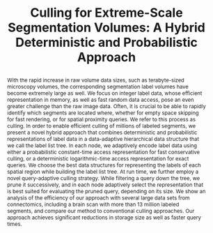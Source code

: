 ---
# this file is written in YAML http://docs.ansible.com/ansible/latest/YAMLSyntax.html
# all lines with a leading sharp are comments and will not be compiled
# longer blocks of text should start with a a leading > to escape all special characters

# URL handle for generated webpage
slug:       hybridculling

#specifies layout to be used for page generation (do not modify)
layout:     publication

#publication title
title:      >
   Culling for Extreme-Scale Segmentation Volumes: A Hybrid Deterministic and Probabilistic Approach
   
#include in selected publications on front page (optional, delete line if not applicable)
display:	selected

#list all publication authors in correct order (please check the spelling is identical to your personal page)
authors:
 - Johanna Beyer
 - Haneen Mohammed
 - Marco Agus
 - Ali K. Al-Awami
 - Hanspeter Pfister
 - Markus Hadwiger
 
#insert publication venue (displayed on publication page)
venue:      >
   IEEE Transactions on Visualization and Computer Graphics, Vol.25, No.1 (Proceedings IEEE Scientific Visualization 2018), to appear
   
#insert short venue (displayed in box in publication list)
shortvenue: >
   IEEE Scientific Visualization 2018

#specify publication year
year:       2019

#insert abstract of publication
abstract:   >
   With the rapid increase in raw volume data sizes, such as terabyte-sized microscopy volumes, the corresponding segmentation label volumes have become extremely large as well. We focus on integer label data, whose efficient representation in memory, as well as fast random data access, pose an even greater challenge than the raw image data. Often, it is crucial to be able to rapidly identify which segments are located where, whether for empty space skipping for fast rendering, or for spatial proximity queries. We refer to this process as culling. In order to enable efficient culling of millions of labeled segments, we present a novel hybrid approach that combines deterministic and probabilistic representations of label data in a data-adaptive hierarchical data structure that we call the label list tree. In each node, we adaptively encode label data using either a probabilistic constant-time access representation for fast conservative culling, or a deterministic logarithmic-time access representation for exact queries. We choose the best data structures for representing the labels of each spatial region while building the label list tree. At run time, we further employ a novel query-adaptive culling strategy. While filtering a query down the tree, we prune it successively, and in each node adaptively select the representation that is best suited for evaluating the pruned query, depending on its size. We show an analysis of the efficiency of our approach with several large data sets from connectomics, including a brain scan with more than 13 million labeled segments, and compare our method to conventional culling approaches. Our approach achieves significant reductions in storage size as well as faster query times.
   
#link to hi-res teaser image of publication (please make sure the image is wide, e.g. aspect ratio between 4:2 and 4:1)
teaser:     './publications/2018_beyer_hybridculling.jpg'
   
#link to smaller thumbnail image of publication (please make sure the aspect ratio is 3:2, suggested size is 150x100px)
thumbnail:  './publications/2018_beyer_thumbnail.png'

#link to publication video (optional): you can either upload the video to our website (insert local link) or host it on youtube or vimeo (in this case insert the youtube/vimeo link)
video:      './publications/2018_beyer_hybridculling.mp4'

#link to talk video (optional): you can either upload the video to our website (insert local link) or host it on youtube or vimeo (in this case insert the youtube/vimeo link)
talk:       'https://vimeo.com/303253176'

#link to publication pdf (optional)
pdf:        './publications/2018_beyer_hybridculling.pdf'

#insert citation. please format citation by inserting <br> at line breaks, &nbsp;&nbsp; will insert a tab character to prettify the citation
citation:   >
  @article{Beyer2019HybridCulling,<br>
   &nbsp;&nbsp;title = {Culling for Extreme-Scale Segmentation Volumes: A Hybrid Deterministic and Probabilistic Approach},<br>
   &nbsp;&nbsp;author = {Beyer, Johanna and Mohammed, Haneen and Agus, Marco and Al-Awami, Ali K. and Pfister, Hanspeter and Hadwiger, Markus},<br>
   &nbsp;&nbsp;journal = {IEEE Transactions on Visualization and Computer Graphics (Proceedings IEEE Scientific Visualization 2018)},<br>
   &nbsp;&nbsp;year = {2019}<br>
   &nbsp;&nbsp;volume = {25},<br>
   &nbsp;&nbsp;number = {1},<br>
   &nbsp;&nbsp;pages = {1132-1141}<br>
  }

#insert links to additional material for the publication (optional)
#links need a title, a URL and a type (this defines the link icon) which can be one of the following values: code, archive, files, slides or text (this is the default icon)
links: 
 - title: Supplementary Evaluation
   type:  pdf
   url:   './publications/2018_beyer_hybridculling_supplementary.pdf' 
# - title: ExampleSlides
#  type:  slides
#   url:   './publications/presentation.pptx'
   
 #don't forget the leading and trailing --- in a YAML file
---